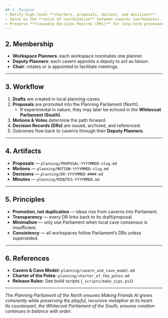 ```yaml
---
## 1. Purpose
- Ratify high-level **charters, proposals, motions, and decisions**.  
- Serve as the **voice of coordination** between caverns (workspaces).  
- Preserve **traceable Decision Records (DRs)** for long-term provenance.  
---
```


## 2. Membership
- **Workspace Planners**: each workspace nominates one planner.  
- **Deputy Planners**: each cavern appoints a deputy to act as liaison.  
- **Chair**: rotates or is appointed to facilitate meetings.  

---

## 3. Workflow
1. **Drafts** are created in local planning-caves.  
2. **Proposals** are promoted into the Planning Parliament (North).  
   - If experimental in nature, they may later be echoed in the **Whitecoat Parliament (South)**.  
3. **Motions & Votes** determine the path forward.  
4. **Decision Records (DRs)** are issued, archived, and referenced.  
5. Outcomes flow back to caverns through their **Deputy Planners**.  

---

## 4. Artifacts
- **Proposals** — `planning/PROPOSAL-YYYYMMDD-slug.md`  
- **Motions** — `planning/MOTION-YYYYMMDD-slug.md`  
- **Decisions** — `planning/DR-YYYYMMDD-####.md`  
- **Minutes** — `planning/MINUTES-YYYYMMDD.md`  

---

## 5. Principles
- **Promotion, not duplication** — ideas rise from caverns into Parliament.  
- **Transparency** — every DR links back to its draft/proposal.  
- **Minimalism** — only use Parliament when local cave consensus is insufficient.  
- **Consistency** — all workspaces follow Parliament’s DRs unless superseded.  

---

## 6. References
- **Cavern & Cave Model:** `planning/cavern_and_cave_model.md`  
- **Charter of the Poles:** `planning/charter_of_the_poles.md`  
- **Release Rules:** See build scripts (`_scripts/make_zips.ps1`)  

---

*The Planning Parliament of the North ensures Making Friends AI grows coherently while preserving the playful, recursive metaphor at its heart.  
Its counterpart, the Whitecoat Parliament of the South, ensures creation continues in balance with order.*  
